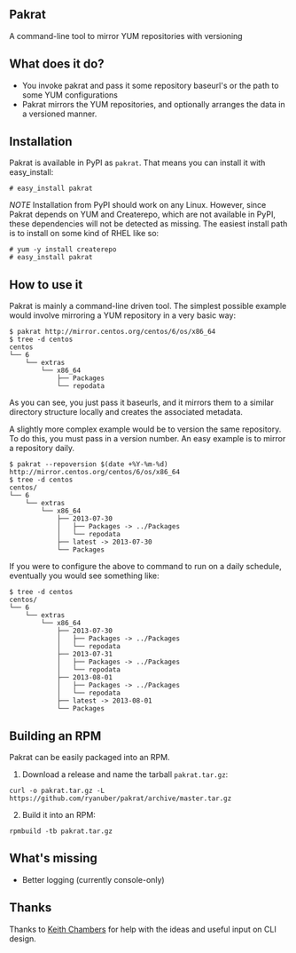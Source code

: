 Pakrat
-------

A command-line tool to mirror YUM repositories with versioning

What does it do?
----------------

* You invoke pakrat and pass it some repository baseurl's or the path
  to some YUM configurations
* Pakrat mirrors the YUM repositories, and optionally arranges the
  data in a versioned manner.

Installation
------------

Pakrat is available in PyPI as `pakrat`. That means you can install it with
easy_install:

```
# easy_install pakrat
```

*NOTE*
Installation from PyPI should work on any Linux. However, since Pakrat depends
on YUM and Createrepo, which are not available in PyPI, these dependencies will
not be detected as missing. The easiest install path is to install on some kind
of RHEL like so:

```
# yum -y install createrepo
# easy_install pakrat
```

How to use it
-------------

Pakrat is mainly a command-line driven tool. The simplest possible example
would involve mirroring a YUM repository in a very basic way:

```
$ pakrat http://mirror.centos.org/centos/6/os/x86_64
$ tree -d centos
centos
└── 6
    └── extras
        └── x86_64
            ├── Packages
            └── repodata
```

As you can see, you just pass it baseurls, and it mirrors them to a similar
directory structure locally and creates the associated metadata.

A slightly more complex example would be to version the same repository. To
do this, you must pass in a version number. An easy example is to mirror a
repository daily.
```
$ pakrat --repoversion $(date +%Y-%m-%d) http://mirror.centos.org/centos/6/os/x86_64
$ tree -d centos
centos/
└── 6
    └── extras
        └── x86_64
            ├── 2013-07-30
            │   ├── Packages -> ../Packages
            │   └── repodata
            ├── latest -> 2013-07-30
            └── Packages
```

If you were to configure the above to command to run on a daily schedule,
eventually you would see something like:
```
$ tree -d centos
centos/
└── 6
    └── extras
        └── x86_64
            ├── 2013-07-30
            │   ├── Packages -> ../Packages
            │   └── repodata
            ├── 2013-07-31
            │   ├── Packages -> ../Packages
            │   └── repodata
            ├── 2013-08-01
            │   ├── Packages -> ../Packages
            │   └── repodata
            ├── latest -> 2013-08-01
            └── Packages
```

Building an RPM
---------------

Pakrat can be easily packaged into an RPM.

1. Download a release and name the tarball `pakrat.tar.gz`:
```
curl -o pakrat.tar.gz -L https://github.com/ryanuber/pakrat/archive/master.tar.gz
```

2. Build it into an RPM:
```
rpmbuild -tb pakrat.tar.gz
```

What's missing
--------------

* Better logging (currently console-only)

Thanks
------

Thanks to [Keith Chambers](https://github.com/keithchambers) for help with the ideas
and useful input on CLI design.
